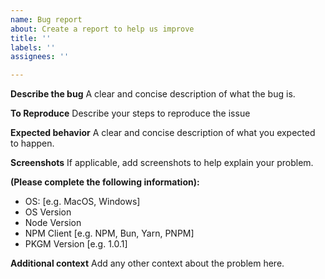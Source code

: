 ```yaml
---
name: Bug report
about: Create a report to help us improve
title: ''
labels: ''
assignees: ''

---
```


**Describe the bug**
A clear and concise description of what the bug is.

**To Reproduce**
Describe your steps to reproduce the issue

**Expected behavior**
A clear and concise description of what you expected to happen.

**Screenshots**
If applicable, add screenshots to help explain your problem.

**(Please complete the following information):**
 - OS: [e.g. MacOS, Windows]
 - OS Version
 - Node Version
 - NPM Client [e.g. NPM, Bun, Yarn, PNPM]
 - PKGM Version [e.g. 1.0.1]

**Additional context**
Add any other context about the problem here.
